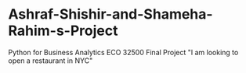 # Ashraf-Shishir-and-Shameha-Rahim-s-Project
Python for Business Analytics ECO 32500
Final Project 
"I am looking to open a restaurant in NYC"
